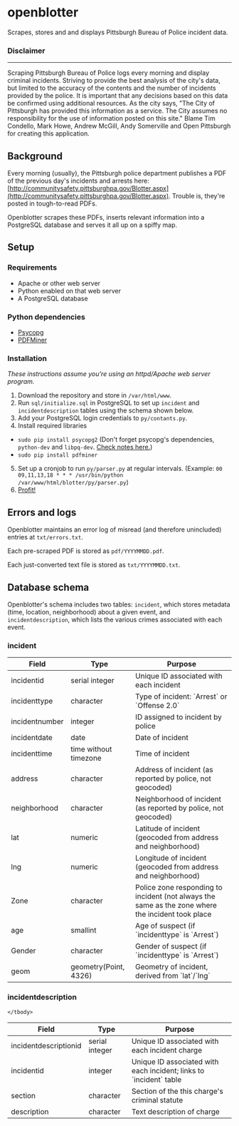 openblotter
=================

Scrapes, stores and and displays Pittsburgh Bureau of Police incident data.

### Disclaimer
----
Scraping Pittsburgh Bureau of Police logs every morning and display criminal incidents. Striving to provide the best analysis of the city's data, but limited to the accuracy of the contents and the number of incidents provided by the police. It is important that any decisions based on this data be confirmed using additional resources. As the city says, "The City of Pittsburgh has provided this information as a service. The City assumes no responsibility for the use of information posted on this site." Blame Tim Condello, Mark Howe, Andrew McGill, Andy Somerville and Open Pittsburgh for creating this application. 

Background
----
Every morning (usually), the Pittsburgh police department publishes a PDF of the previous day's incidents and arrests here: [http://communitysafety.pittsburghpa.gov/Blotter.aspx](http://communitysafety.pittsburghpa.gov/Blotter.aspx). Trouble is, they're posted in tough-to-read PDFs.

Openblotter scrapes these PDFs, inserts relevant information into a PostgreSQL database and serves it all up on a spiffy map. 

Setup
-----

### Requirements
* Apache or other web server
* Python enabled on that web server
* A PostgreSQL database

### Python dependencies
* [Psycopg](http://initd.org/psycopg/)
* [PDFMiner](http://www.unixuser.org/~euske/python/pdfminer/#install)

### Installation

_These instructions assume you're using an httpd/Apache web server program._

1. Download the repository and store in `/var/html/www`.
2. Run `sql/initialize.sql` in PostgreSQL to set up `incident` and `incidentdescription` tables using the schema shown below.
3. Add your PostgreSQL login credentials to `py/contants.py`.
4. Install required libraries
  * `sudo pip install psycopg2` (Don't forget psycopg's dependencies, `python-dev` and `libpq-dev`. [Check notes here.](http://initd.org/psycopg/install/#installing-from-source-code))
  * `sudo pip install pdfminer`
5. Set up a cronjob to run `py/parser.py` at regular intervals. (Example: `00 09,11,13,18 * * * /usr/bin/python /var/www/html/blotter/py/parser.py`)
6. [Profit!](https://www.youtube.com/watch?v=tO5sxLapAts)

Errors and logs
----

Openblotter maintains an error log of misread (and therefore unincluded) entries at `txt/errors.txt`.

Each pre-scraped PDF is stored as `pdf/YYYYMMDD.pdf`.

Each just-converted text file is stored as `txt/YYYYMMDD.txt`.

Database schema
----

Openblotter's schema includes two tables: `incident`, which stores metadata (time, location, neighborhood) about a given event, and `incidentdescription`, which lists the various crimes associated with each event.

### incident

<table>
	<thead>
		<tr>
			<th>Field</th>
			<th>Type</th>
			<th>Purpose</th>
		</tr>
	</thead>
	<tbody>
		<tr>
			<td>incidentid</td>
			<td>serial integer</td>
			<td>Unique ID associated with each incident</td>
		</tr>
		<tr>
			<td>incidenttype</td>
			<td>character</td>
			<td>Type of incident: `Arrest` or `Offense 2.0`</td>
		</tr>
		<tr>
			<td>incidentnumber</td>
			<td>integer</td>
			<td>ID assigned to incident by police</td>
		</tr>
		<tr>
			<td>incidentdate</td>
			<td>date</td>
			<td>Date of incident</td>
		</tr>
		<tr>
			<td>incidenttime</td>
			<td>time without timezone</td>
			<td>Time of incident</td>
		</tr>
		<tr>
			<td>address</td>
			<td>character</td>
			<td>Address of incident (as reported by police, not geocoded)</td>
		</tr>
		<tr>
			<td>neighborhood</td>
			<td>character</td>
			<td>Neighborhood of incident (as reported by police, not geocoded)</td>
		</tr>
		<tr>
			<td>lat</td>
			<td>numeric</td>
			<td>Latitude of incident (geocoded from address and neighborhood)</td>
		</tr>
		<tr>
			<td>lng</td>
			<td>numeric</td>
			<td>Longitude of incident (geocoded from address and neighborhood)</td>
		</tr>
		<tr>
			<td>Zone</td>
			<td>character</td>
			<td>Police zone responding to incident (not always the same as the zone where the incident took place</td>
		</tr>
		<tr>
			<td>age</td>
			<td>smallint</td>
			<td>Age of suspect (if `incidenttype` is `Arrest`)</td>
		</tr>
		<tr>
			<td>Gender</td>
			<td>character</td>
			<td>Gender of suspect (if `incidenttype` is `Arrest`)</td>
		</tr>
		<tr>
			<td>geom</td>
			<td>geometry(Point, 4326)</td>
			<td>Geometry of incident, derived from `lat`/`lng`</td>
		</tr>
	</tbody>
</table>

### incidentdescription

<table>
	<thead>
		<tr>
			<th>Field</th>
			<th>Type</th>
			<th>Purpose</th>
		</tr>
	</thead>
	<tbody>
		<tr>
			<td>incidentdescriptionid</td>
			<td>serial integer</td>
			<td>Unique ID associated with each incident charge</td>
		</tr>
		<tr>
			<td>incidentid</td>
			<td>integer</td>
			<td>Unique ID associated with each incident; links to `incident` table</td>
		</tr>
		<tr>
			<td>section</td>
			<td>character</td>
			<td>Section of the this charge's criminal statute</td>
		<tr>
			<td>description</td>
			<td>character</td>
			<td>Text description of charge</td>
		</tr>
		
		
	</tbody>
</table>
